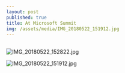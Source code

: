 ```yaml
---
layout: post
published: true
title: At Microsoft Summit
img: /assets/media/IMG_20180522_151912.jpg
---
```

## 

![IMG_20180522_152822.jpg]({{site.baseurl}}/assets/media/IMG_20180522_152822.jpg)

![IMG_20180522_151912.jpg]({{site.baseurl}}/assets/media/IMG_20180522_151912.jpg)
